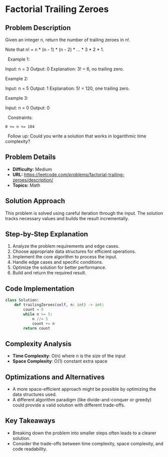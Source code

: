 # Factorial Trailing Zeroes

## Problem Description

Given an integer n, return the number of trailing zeroes in n!.

Note that n! = n * (n - 1) * (n - 2) * ... * 3 * 2 * 1.

 
Example 1:


Input: n = 3
Output: 0
Explanation: 3! = 6, no trailing zero.


Example 2:


Input: n = 5
Output: 1
Explanation: 5! = 120, one trailing zero.


Example 3:


Input: n = 0
Output: 0


 
Constraints:


	0 <= n <= 104


 
Follow up: Could you write a solution that works in logarithmic time complexity?

## Problem Details

- **Difficulty:** Medium
- **URL:** https://leetcode.com/problems/factorial-trailing-zeroes/description/
- **Topics:** Math

## Solution Approach

This problem is solved using careful iteration through the input. The solution tracks necessary values and builds the result incrementally.

## Step-by-Step Explanation

1. Analyze the problem requirements and edge cases.
2. Choose appropriate data structures for efficient operations.
3. Implement the core algorithm to process the input.
4. Handle edge cases and specific conditions.
5. Optimize the solution for better performance.
6. Build and return the required result.

## Code Implementation

```python
class Solution:
    def trailingZeroes(self, n: int) -> int:
        count = 0
        while n >= 5:
            n //= 5
            count += n
        return count
```

## Complexity Analysis

- **Time Complexity**: O(n) where n is the size of the input
- **Space Complexity**: O(1) constant extra space

## Optimizations and Alternatives

- A more space-efficient approach might be possible by optimizing the data structures used.
- A different algorithm paradigm (like divide-and-conquer or greedy) could provide a valid solution with different trade-offs.


## Key Takeaways

- Breaking down the problem into smaller steps often leads to a clearer solution.
- Consider the trade-offs between time complexity, space complexity, and code readability.

